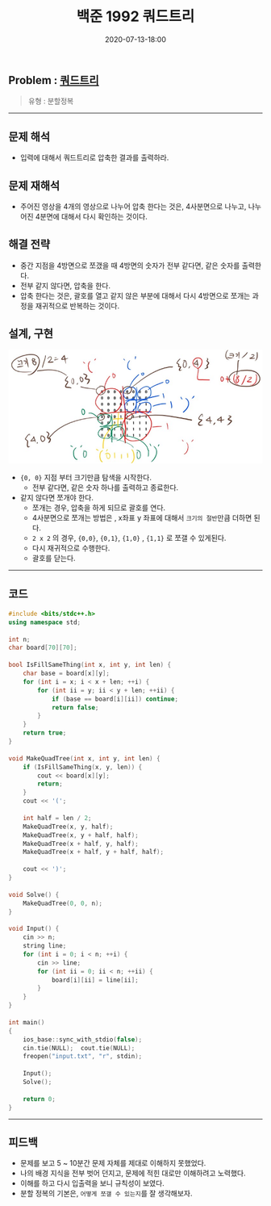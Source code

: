 ﻿---
title: 백준 1992 쿼드트리
date: 2020-07-13-18:00
categories:
- PS

tags:
- baekjoon
- PS
- Problem Solve
- 분할정복
---

## Problem : [쿼드트리](https://www.acmicpc.net/problem/1992)
> 유형 : 분할정복

---


 
## 문제 해석
* 입력에 대해서 쿼드트리로 압축한 결과를 출력하라.

## 문제 재해석
* 주어진 영상을 4개의 영상으로 나누어 압축 한다는 것은, 4사분면으로 나누고, 나누어진 4분면에 대해서 다시 확인하는 것이다.

## 해결 전략
* 중간 지점을 4방면으로 쪼갰을 때 4방면의 숫자가 전부 같다면, 같은 숫자를 출력한다.
* 전부 같지 않다면, 압축을 한다.
* 압축 한다는 것은, 괄호를 열고 같지 않은 부분에 대해서 다시 4방면으로 쪼개는 과정을 재귀적으로 반복하는 것이다.

## 설계, 구현

![과연 내용이 전달이 될까](/post_images/1992.PNG)

* `{0, 0}` 지점 부터 크기만큼 탐색을 시작한다.
	* 전부 같다면, 같은 숫자 하나를 출력하고 종료한다.
* 같지 않다면 쪼개야 한다.
	* 쪼개는 경우, 압축을 하게 되므로 괄호를 연다.
	* 4사분면으로 쪼개는 방법은 , x좌표 y 좌표에 대해서 `크기의 절반`만큼 더하면 된다.
	* `2 x 2` 의 경우, `{0,0}`, `{0,1}`, `{1,0}` , `{1,1}` 로 쪼갤 수 있게된다.
	* 다시 재귀적으로 수행한다.
	* 괄호를 닫는다.

---

## 코드

```c++
#include <bits/stdc++.h>
using namespace std;

int n;
char board[70][70];

bool IsFillSameThing(int x, int y, int len) {
    char base = board[x][y];
    for (int i = x; i < x + len; ++i) {
        for (int ii = y; ii < y + len; ++ii) {
            if (base == board[i][ii]) continue;
            return false;
        }
    }
    return true;
}

void MakeQuadTree(int x, int y, int len) {
    if (IsFillSameThing(x, y, len)) {
        cout << board[x][y];
        return;
    }
    cout << '(';
    
    int half = len / 2;
    MakeQuadTree(x, y, half);
    MakeQuadTree(x, y + half, half);
    MakeQuadTree(x + half, y, half);
    MakeQuadTree(x + half, y + half, half);

    cout << ')';
}

void Solve() {
    MakeQuadTree(0, 0, n);
}

void Input() {
    cin >> n;
    string line;
    for (int i = 0; i < n; ++i) {
        cin >> line;
        for (int ii = 0; ii < n; ++ii) {
            board[i][ii] = line[ii];
        }
    }
}

int main()
{
    ios_base::sync_with_stdio(false);
    cin.tie(NULL);  cout.tie(NULL);
    freopen("input.txt", "r", stdin);

    Input();
    Solve();

    return 0;
}
```


---


## 피드백
* 문제를 보고 5 ~ 10분간 문제 자체를 제대로 이해하지 못했었다.
* 나의  배경 지식을 전부 벗어 던지고, 문제에 적힌 대로만 이해하려고 노력했다.
* 이해를 하고 다시 입출력을 보니 규칙성이 보였다.
* 분할 정복의 기본은, `어떻게 쪼갤 수 있는지`를 잘 생각해보자.
